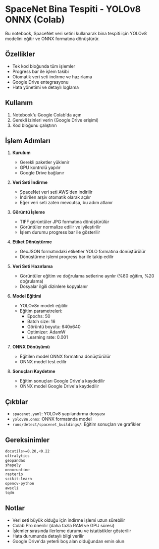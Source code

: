 # SpaceNet Bina Tespiti - YOLOv8 ONNX (Colab)

Bu notebook, SpaceNet veri setini kullanarak bina tespiti için YOLOv8 modelini eğitir ve ONNX formatına dönüştürür.

## Özellikler

- Tek kod bloğunda tüm işlemler
- Progress bar ile işlem takibi
- Otomatik veri seti indirme ve hazırlama
- Google Drive entegrasyonu
- Hata yönetimi ve detaylı loglama

## Kullanım

1. Notebook'u Google Colab'da açın
2. Gerekli izinleri verin (Google Drive erişimi)
3. Kod bloğunu çalıştırın

## İşlem Adımları

1. **Kurulum**
   - Gerekli paketler yüklenir
   - GPU kontrolü yapılır
   - Google Drive bağlanır

2. **Veri Seti İndirme**
   - SpaceNet veri seti AWS'den indirilir
   - İndirilen arşiv otomatik olarak açılır
   - Eğer veri seti zaten mevcutsa, bu adım atlanır

3. **Görüntü İşleme**
   - TIFF görüntüler JPG formatına dönüştürülür
   - Görüntüler normalize edilir ve iyileştirilir
   - İşlem durumu progress bar ile gösterilir

4. **Etiket Dönüştürme**
   - GeoJSON formatındaki etiketler YOLO formatına dönüştürülür
   - Dönüştürme işlemi progress bar ile takip edilir

5. **Veri Seti Hazırlama**
   - Görüntüler eğitim ve doğrulama setlerine ayrılır (%80 eğitim, %20 doğrulama)
   - Dosyalar ilgili dizinlere kopyalanır

6. **Model Eğitimi**
   - YOLOv8n modeli eğitilir
   - Eğitim parametreleri:
     - Epochs: 50
     - Batch size: 16
     - Görüntü boyutu: 640x640
     - Optimizer: AdamW
     - Learning rate: 0.001

7. **ONNX Dönüşümü**
   - Eğitilen model ONNX formatına dönüştürülür
   - ONNX model test edilir

8. **Sonuçları Kaydetme**
   - Eğitim sonuçları Google Drive'a kaydedilir
   - ONNX model Google Drive'a kaydedilir

## Çıktılar

- `spacenet.yaml`: YOLOv8 yapılandırma dosyası
- `yolov8n.onnx`: ONNX formatında model
- `runs/detect/spacenet_buildings/`: Eğitim sonuçları ve grafikler

## Gereksinimler

```bash
docutils>=0.20,<0.22
ultralytics
geopandas
shapely
onnxruntime
rasterio
scikit-learn
opencv-python
awscli
tqdm
```

## Notlar

- Veri seti büyük olduğu için indirme işlemi uzun sürebilir
- Colab Pro önerilir (daha fazla RAM ve GPU süresi)
- İşlemler sırasında ilerleme durumu ve istatistikler gösterilir
- Hata durumunda detaylı bilgi verilir
- Google Drive'da yeterli boş alan olduğundan emin olun 
